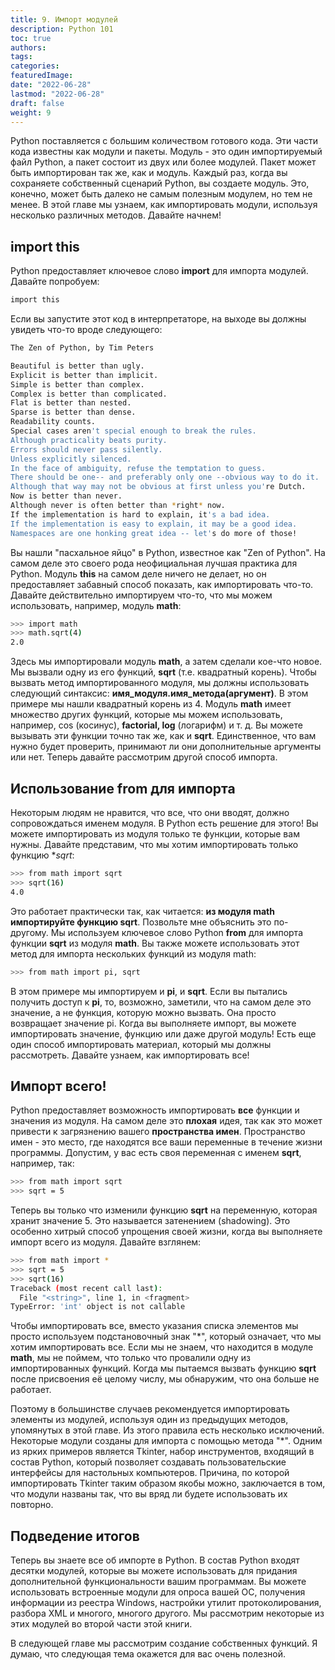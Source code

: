 ```yaml
---
title: 9. Импорт модулей
description: Python 101
toc: true
authors:
tags:
categories:
featuredImage:
date: "2022-06-28"
lastmod: "2022-06-28"
draft: false
weight: 9
---
```


Python поставляется с большим количеством готового кода. Эти части кода известны как модули и пакеты. Модуль - это один импортируемый файл Python, а пакет состоит из двух или более модулей. Пакет может быть импортирован так же, как и модуль. Каждый раз, когда вы сохраняете собственный сценарий Python, вы создаете модуль. Это, конечно, может быть далеко не самым полезным модулем, но тем не менее. В этой главе мы узнаем, как импортировать модули, используя несколько различных методов. Давайте начнем!

## import this

Python предоставляет ключевое слово **import** для импорта модулей. Давайте попробуем:

```sh
import this
```

Если вы запустите этот код в интерпретаторе, на выходе вы должны увидеть что-то вроде следующего:

```sh
The Zen of Python, by Tim Peters

Beautiful is better than ugly.
Explicit is better than implicit.
Simple is better than complex.
Complex is better than complicated.
Flat is better than nested.
Sparse is better than dense.
Readability counts.
Special cases aren't special enough to break the rules.
Although practicality beats purity.
Errors should never pass silently.
Unless explicitly silenced.
In the face of ambiguity, refuse the temptation to guess.
There should be one-- and preferably only one --obvious way to do it.
Although that way may not be obvious at first unless you're Dutch.
Now is better than never.
Although never is often better than *right* now.
If the implementation is hard to explain, it's a bad idea.
If the implementation is easy to explain, it may be a good idea.
Namespaces are one honking great idea -- let's do more of those!
```

Вы нашли "пасхальное яйцо" в Python, известное как "Zen of Python". На самом деле это своего рода неофициальная лучшая практика для Python. Mодуль **this** на самом деле ничего не делает, но он предоставляет забавный способ показать, как импортировать что-то. Давайте действительно импортируем что-то, что мы можем использовать, например, модуль **math**:

```sh
>>> import math
>>> math.sqrt(4)
2.0
```

Здесь мы импортировали модуль **math**, а затем сделали кое-что новое. Мы вызвали одну из его функций, **sqrt** (т.е. квадратный корень). Чтобы вызвать метод импортированного модуля, мы должны использовать следующий синтаксис: **имя_модуля.имя_метода(аргумент)**. В этом примере мы нашли квадратный корень из 4. Модуль **math** имеет множество других функций, которые мы можем использовать, например, cos (косинус), **factorial, log** (логарифм) и т. д. Вы можете вызывать эти функции точно так же, как и **sqrt**. Единственное, что вам нужно будет проверить, принимают ли они дополнительные аргументы или нет. Теперь давайте рассмотрим другой способ импорта.

## Использование from для импорта

Некоторым людям не нравится, что все, что они вводят, должно сопровождаться именем модуля. В Python есть решение для этого! Вы можете импортировать из модуля только те функции, которые вам нужны. Давайте представим, что мы хотим импортировать только функцию **sqrt*:

```sh
>>> from math import sqrt
>>> sqrt(16)
4.0
```

Это работает практически так, как читается: **из модуля math импортируйте функцию sqrt**. Позвольте мне объяснить это по-другому. Мы используем ключевое слово Python **from** для импорта функции **sqrt** из модуля **math**. Вы также можете использовать этот метод для импорта нескольких функций из модуля math:

```sh
>>> from math import pi, sqrt
```

В этом примере мы импортируем и **pi**, и **sqrt**. Если вы пытались получить доступ к **pi**, то, возможно, заметили, что на самом деле это значение, а не функция, которую можно вызвать. Она просто возвращает значение pi. Когда вы выполняете импорт, вы можете импортировать значение, функцию или даже другой модуль! Есть еще один способ импортировать материал, который мы должны рассмотреть. Давайте узнаем, как импортировать все!

## Импорт всего!

Python предоставляет возможность импортировать **все** функции и значения из модуля. На самом деле это **плохая** идея, так как это может привести к загрязнению вашего **пространства имен**. Пространство имен - это место, где находятся все ваши переменные в течение жизни программы. Допустим, у вас есть своя переменная с именем **sqrt**, например, так:

```sh
>>> from math import sqrt
>>> sqrt = 5
```

Теперь вы только что изменили функцию **sqrt** на переменную, которая хранит значение 5. Это называется затенением (shadowing). Это особенно хитрый способ упрощения своей жизни, когда вы выполняете импорт всего из модуля. Давайте взглянем:

```sh
>>> from math import *
>>> sqrt = 5
>>> sqrt(16)
Traceback (most recent call last):
  File "<string>", line 1, in <fragment>
TypeError: 'int' object is not callable
```
Чтобы импортировать все, вместо указания списка элементов мы просто используем подстановочный знак "*", который означает, что мы хотим импортировать все. Если мы не знаем, что находится в модуле **math**, мы не поймем, что только что провалили одну из импортированных функций. Когда мы пытаемся вызвать функцию **sqrt** после присвоения её целому числу, мы обнаружим, что она больше не работает.

Поэтому в большинстве случаев рекомендуется импортировать элементы из модулей, используя один из предыдущих методов, упомянутых в этой главе. Из этого правила есть несколько исключений. Некоторые модули созданы для импорта с помощью метода "*". Одним из ярких примеров является Tkinter, набор инструментов, входящий в состав Python, который позволяет создавать пользовательские интерфейсы для настольных компьютеров. Причина, по которой импортировать Tkinter таким образом якобы можно, заключается в том, что модули названы так, что вы вряд ли будете использовать их повторно.

## Подведение итогов

Теперь вы знаете все об импорте в Python. В состав Python входят десятки модулей, которые вы можете использовать для придания дополнительной функциональности вашим программам. Вы можете использовать встроенные модули для опроса вашей ОС, получения информации из реестра Windows, настройки утилит протоколирования, разбора XML и многого, многого другого. Мы рассмотрим некоторые из этих модулей во второй части этой книги.

В следующей главе мы рассмотрим создание собственных функций. Я думаю, что следующая тема окажется для вас очень полезной.
